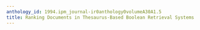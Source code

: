```yaml
---
anthology_id: 1994.ipm_journal-ir0anthology0volumeA30A1.5
title: Ranking Documents in Thesaurus-Based Boolean Retrieval Systems
---
```

